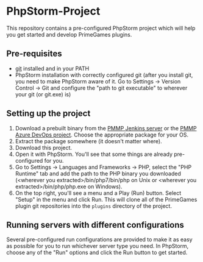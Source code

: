 # PhpStorm-Project

This repository contains a pre-configured PhpStorm project which will help you get started and develop PrimeGames plugins.

## Pre-requisites
- [git](https://git-scm.com) installed and in your PATH
- PhpStorm installation with correctly configured git (after you install git, you need to make PhpStorm aware of it. Go to Settings -> Version Control -> Git and configure the "path to git executable" to wherever your git (or git.exe) is)

## Setting up the project
1. Download a prebuilt binary from the [PMMP Jenkins server](https://jenkins.pmmp.io/job/PHP-7.3-Aggregate) or the [PMMP Azure DevOps project](https://dev.azure.com/pocketmine/PHP-Builds/_build/latest?definitionId=2). Choose the appropriate package for your OS.
2. Extract the package somewhere (it doesn't matter where).
3. Download this project.
4. Open it with PhpStorm. You'll see that some things are already pre-configured for you.
5. Go to Settings -> Languages and Frameworks -> PHP, select the "PHP Runtime" tab and add the path to the PHP binary you downloaded (\<wherever you extracted\>/bin/php7/bin/php on Unix or \<wherever you extracted\>/bin/php/php.exe on Windows).
6. On the top right, you'll see a menu and a Play (Run) button. Select "Setup" in the menu and click Run. This will clone all of the PrimeGames plugin git repositories into the `plugins` directory of the project.

## Running servers with different configurations
Several pre-configured run configurations are provided to make it as easy as possible for you to run whichever server type you need. In PhpStorm, choose any of the "Run" options and click the Run button to get started.

